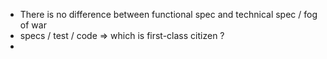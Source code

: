 
- There is no difference between functional spec and technical spec / fog of war
- specs / test / code => which is first-class citizen ?
- 